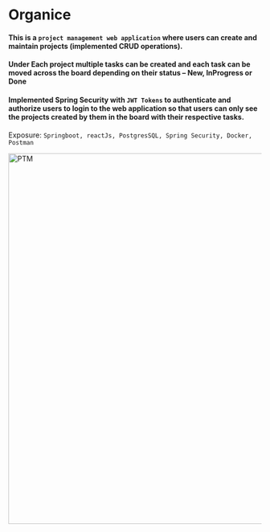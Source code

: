 # Organice

#### This is a `project management web application` where users can create and maintain projects (implemented CRUD operations).
#### Under Each project multiple tasks can be created and each task can be moved across the board depending on their status – New, InProgress or Done
#### Implemented Spring Security with `JWT Tokens` to authenticate and authorize users to login to the web application so that users can only see the projects created by them in the board with their respective tasks.

Exposure: `Springboot, reactJs, PostgresSQL, Spring Security, Docker, Postman`


<img width="738" alt="PTM" src="https://user-images.githubusercontent.com/55042476/211148996-f6093294-0c53-4b65-81e0-baf2f14bec98.PNG">
